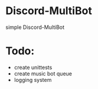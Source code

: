 # Discord-MultiBot
simple Discord-MultiBot

# Todo:
- create unittests
- create music bot queue
- logging system

